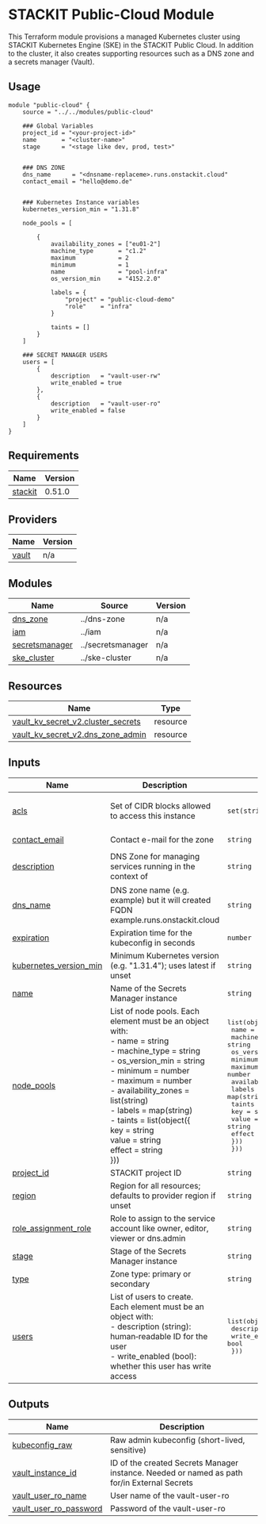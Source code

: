 # STACKIT Public-Cloud Module

This Terraform module provisions a managed Kubernetes cluster using STACKIT Kubernetes Engine (SKE) in the STACKIT Public Cloud. 
In addition to the cluster, it also creates supporting resources such as a DNS zone and a secrets manager (Vault).

## Usage
```
module "public-cloud" {
    source = "../../modules/public-cloud"

    ### Global Variables
    project_id = "<your-project-id>"
    name       = "<cluster-name>"
    stage      = "<stage like dev, prod, test>"
    
    
    ### DNS ZONE
    dns_name      = "<dnsname-replaceme>.runs.onstackit.cloud"
    contact_email = "hello@demo.de"


    ### Kubernetes Instance variables
    kubernetes_version_min = "1.31.8"

    node_pools = [

        {
            availability_zones = ["eu01-2"]
            machine_type       = "c1.2"
            maximum            = 2
            minimum            = 1
            name               = "pool-infra"
            os_version_min     = "4152.2.0"

            labels = {
                "project" = "public-cloud-demo"
                "role"    = "infra"
            }

            taints = []
        }
    ]

    ### SECRET MANAGER USERS
    users = [
        {
            description   = "vault-user-rw"
            write_enabled = true
        },
        {
            description   = "vault-user-ro"
            write_enabled = false
        }
    ]
}
```


<!-- BEGIN_TF_DOCS -->
## Requirements

| Name | Version |
|------|---------|
| <a name="requirement_stackit"></a> [stackit](#requirement\_stackit) | 0.51.0 |

## Providers

| Name | Version |
|------|---------|
| <a name="provider_vault"></a> [vault](#provider\_vault) | n/a |

## Modules

| Name | Source | Version |
|------|--------|---------|
| <a name="module_dns_zone"></a> [dns\_zone](#module\_dns\_zone) | ../dns-zone | n/a |
| <a name="module_iam"></a> [iam](#module\_iam) | ../iam | n/a |
| <a name="module_secretsmanager"></a> [secretsmanager](#module\_secretsmanager) | ../secretsmanager | n/a |
| <a name="module_ske_cluster"></a> [ske\_cluster](#module\_ske\_cluster) | ../ske-cluster | n/a |

## Resources

| Name | Type |
|------|------|
| [vault_kv_secret_v2.cluster_secrets](https://registry.terraform.io/providers/hashicorp/vault/latest/docs/resources/kv_secret_v2) | resource |
| [vault_kv_secret_v2.dns_zone_admin](https://registry.terraform.io/providers/hashicorp/vault/latest/docs/resources/kv_secret_v2) | resource |

## Inputs

| Name | Description | Type | Default | Required |
|------|-------------|------|---------|:--------:|
| <a name="input_acls"></a> [acls](#input\_acls) | Set of CIDR blocks allowed to access this instance | `set(string)` | <pre>[<br/>  "0.0.0.0/0"<br/>]</pre> | no |
| <a name="input_contact_email"></a> [contact\_email](#input\_contact\_email) | Contact e-mail for the zone | `string` | `"artem.lajko@iits-consulting.de"` | no |
| <a name="input_description"></a> [description](#input\_description) | DNS Zone for managing services running in the context of | `string` | `"DNS Zone for managing services running in the context of"` | no |
| <a name="input_dns_name"></a> [dns\_name](#input\_dns\_name) | DNS zone name (e.g. example) but it will created FQDN example.runs.onstackit.cloud | `string` | n/a | yes |
| <a name="input_expiration"></a> [expiration](#input\_expiration) | Expiration time for the kubeconfig in seconds | `number` | `2629746` | no |
| <a name="input_kubernetes_version_min"></a> [kubernetes\_version\_min](#input\_kubernetes\_version\_min) | Minimum Kubernetes version (e.g. "1.31.4"); uses latest if unset | `string` | `"1.31.4"` | no |
| <a name="input_name"></a> [name](#input\_name) | Name of the Secrets Manager instance | `string` | n/a | yes |
| <a name="input_node_pools"></a> [node\_pools](#input\_node\_pools) | List of node pools. Each element must be an object with:<br/>- name               = string<br/>- machine\_type       = string<br/>- os\_version\_min     = string<br/>- minimum            = number<br/>- maximum            = number<br/>- availability\_zones = list(string)<br/>- labels             = map(string)<br/>- taints             = list(object({<br/>    key    = string<br/>    value  = string<br/>    effect = string<br/>  })) | <pre>list(object({<br/>    name               = string<br/>    machine_type       = string<br/>    os_version_min     = string<br/>    minimum            = number<br/>    maximum            = number<br/>    availability_zones = list(string)<br/>    labels             = map(string)<br/>    taints = list(object({<br/>      key    = string<br/>      value  = string<br/>      effect = string<br/>    }))<br/>  }))</pre> | `[]` | no |
| <a name="input_project_id"></a> [project\_id](#input\_project\_id) | STACKIT project ID | `string` | n/a | yes |
| <a name="input_region"></a> [region](#input\_region) | Region for all resources; defaults to provider region if unset | `string` | `"eu01"` | no |
| <a name="input_role_assignment_role"></a> [role\_assignment\_role](#input\_role\_assignment\_role) | Role to assign to the service account like owner, editor, viewer or dns.admin | `string` | `"dns.admin"` | no |
| <a name="input_stage"></a> [stage](#input\_stage) | Stage of the Secrets Manager instance | `string` | n/a | yes |
| <a name="input_type"></a> [type](#input\_type) | Zone type: primary or secondary | `string` | `"primary"` | no |
| <a name="input_users"></a> [users](#input\_users) | List of users to create.<br/>Each element must be an object with:<br/>- description (string): human‐readable ID for the user<br/>- write\_enabled (bool): whether this user has write access | <pre>list(object({<br/>    description   = string<br/>    write_enabled = bool<br/>  }))</pre> | `[]` | no |

## Outputs

| Name | Description |
|------|-------------|
| <a name="output_kubeconfig_raw"></a> [kubeconfig\_raw](#output\_kubeconfig\_raw) | Raw admin kubeconfig (short-lived, sensitive) |
| <a name="output_vault_instance_id"></a> [vault\_instance\_id](#output\_vault\_instance\_id) | ID of the created Secrets Manager instance. Needed or named as path for/in External Secrets |
| <a name="output_vault_user_ro_name"></a> [vault\_user\_ro\_name](#output\_vault\_user\_ro\_name) | User name of the vault-user-ro |
| <a name="output_vault_user_ro_password"></a> [vault\_user\_ro\_password](#output\_vault\_user\_ro\_password) | Password of the vault-user-ro |
<!-- END_TF_DOCS -->